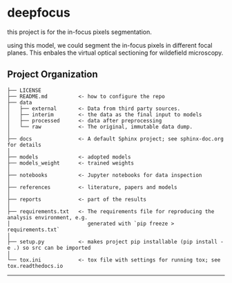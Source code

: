 # deepfocus

this project is for the in-focus pixels segmentation.

using this model, we could segment the in-focus pixels in different focal planes. This enbales the virtual optical sectioning for wildefield microscopy.

Project Organization
------------

    ├── LICENSE
    ├── README.md          <- how to configure the repo
    ├── data
    │   ├── external       <- Data from third party sources.
    │   ├── interim        <- the data as the final input to models
    │   ├── processed      <- data after preprocessing
    │   └── raw            <- The original, immutable data dump.
    │
    ├── docs               <- A default Sphinx project; see sphinx-doc.org for details
    │
    ├── models             <- adopted models
    ├── models_weight      <- trained weights
    │
    ├── notebooks          <- Jupyter notebooks for data inspection
    │
    ├── references         <- literature, papers and models
    │
    ├── reports            <- part of the results
    │
    ├── requirements.txt   <- The requirements file for reproducing the analysis environment, e.g.
    │                         generated with `pip freeze > requirements.txt`
    │
    ├── setup.py           <- makes project pip installable (pip install -e .) so src can be imported
    │
    └── tox.ini            <- tox file with settings for running tox; see tox.readthedocs.io


--------
